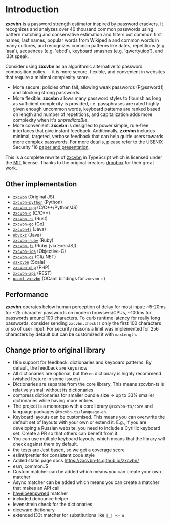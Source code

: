 # Introduction

**zxcvbn** is a password strength estimator inspired by password crackers.
It recognizes and analyzes over 40 thousand common passwords using pattern matching and conservative estimation and
filters out common first names, last names, popular words from Wikipedia and common words in many cultures,
and recognizes common patterns like dates, repetitions (e.g. 'aaa'), sequences (e.g. 'abcd'), keyboard smashes (e.g. 'qwertyuiop'), and l33t speak.

Consider using **zxcvbn** as an algorithmic alternative to password composition policy — it is more secure,
flexible, and convenient in websites that require a minimal complexity score.

- More secure: policies often fail, allowing weak passwords (P@ssword1) and blocking strong passwords.
- More flexible: **zxcvbn** allows many password styles to flourish as long as sufficient complexity is provided, i.e.
  passphrases are rated highly given enough uncommon words, keyboard patterns are ranked based on length and number of repetitions,
  and capitalization adds more complexity when it's _unpredictaBle_.
- More convenient: **zxcvbn** is designed to power simple, rule-free interfaces that give instant feedback.
  Additionally, **zxcvbn** includes minimal, targeted, verbose feedback that can help guide users towards more complex passwords.
  For more details, please refer to the USENIX Security '16 [paper and presentation](https://www.usenix.org/conference/usenixsecurity16/technical-sessions/presentation/wheeler).

This is a complete rewrite of [zxcvbn](https://github.com/dropbox/zxcvbn) in TypeScript
which is licensed under the [MIT](https://github.com/dropbox/zxcvbn/blob/master/LICENSE.txt) license.
Thanks to the original creators [dropbox](https://github.com/dropbox) for their great work.

## Other implementation

- [`zxcvbn`](https://github.com/dropbox/zxcvbn) (Original JS)
- [`zxcvbn-python`](https://github.com/dwolfhub/zxcvbn-python) (Python)
- [`zxcvbn-cpp`](https://github.com/rianhunter/zxcvbn-cpp) (C/C++/Python/JS)
- [`zxcvbn-c`](https://github.com/tsyrogit/zxcvbn-c) (C/C++)
- [`zxcvbn-rs`](https://github.com/shssoichiro/zxcvbn-rs) (Rust)
- [`zxcvbn-go`](https://github.com/nbutton23/zxcvbn-go) (Go)
- [`zxcvbn4j`](https://github.com/nulab/zxcvbn4j) (Java)
- [`nbvcxz`](https://github.com/GoSimpleLLC/nbvcxz) (Java)
- [`zxcvbn-ruby`](https://github.com/envato/zxcvbn-ruby) (Ruby)
- [`zxcvbn-js`](https://github.com/bitzesty/zxcvbn-js) (Ruby [via ExecJS])
- [`zxcvbn-ios`](https://github.com/dropbox/zxcvbn-ios) (Objective-C)
- [`zxcvbn-cs`](https://github.com/mickford/zxcvbn-cs) (C#/.NET)
- [`szxcvbn`](https://github.com/tekul/szxcvbn) (Scala)
- [`zxcvbn-php`](https://github.com/bjeavons/zxcvbn-php) (PHP)
- [`zxcvbn-api`](https://github.com/wcjr/zxcvbn-api) (REST)
- [`ocaml-zxcvbn`](https://github.com/cryptosense/ocaml-zxcvbn) (OCaml bindings for `zxcvbn-c`)

## Performance

**zxcvbn** operates below human perception of delay for most input: ~5-20ms for ~25 character passwords on modern browsers/CPUs, ~100ms for passwords around 100 characters.
To curb runtime latency for really long passwords, consider sending `zxcvbn.check()` only the first 100 characters or so of user input. 
For security reasons a limit was implemented for 256 characters by default but can be customized it with `maxLength`.


## Change prior to original library

- I18n support for feedback, dictionaries and keyboard patterns. By default, the feedback are keys now
- All dictionaries are optional, but the `en` dictionary is highly recommend (wished feature in some issues)
- Dictionaries are separate from the core library. This means zxcvbn-ts is relatively small without its dictionaries
- compress dictionaries for smaller bundle size => up to 33% smaller dictionaries while having more entries
- The project is a monorepo with a core library `@zxcvbn-ts/core` and language packages `@txcvbn-ts/language-en`.
- Keyboard layouts can be customised. This means you can overwrite the default set of layouts with your own or extend it.
  E.g., if you are developing a Russian website, you need to include a Cyrillic keyboard set. Create a PR so that others can benefit from it.
- You can use multiple keyboard layouts, which means that the library will check against them by default.
- the tests are Jest based, so we get a coverage score
- eslint/prettier for consistent code style
- Added static page docs https://zxcvbn-ts.github.io/zxcvbn/
- esm, commonJS
- Custom matcher can be added which means you can create your own matcher
- Async matcher can be added which means you can create a matcher that makes an API call
- [haveibeenpwned](https://haveibeenpwned.com/Passwords) matcher
- included debounce helper
- levenshtein check for the dictionaries
- diceware dictionary
- extended l33t matcher for substitutions like `|_| => u`
